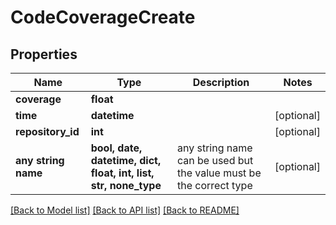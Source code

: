 # CodeCoverageCreate


## Properties
Name | Type | Description | Notes
------------ | ------------- | ------------- | -------------
**coverage** | **float** |  | 
**time** | **datetime** |  | [optional] 
**repository_id** | **int** |  | [optional] 
**any string name** | **bool, date, datetime, dict, float, int, list, str, none_type** | any string name can be used but the value must be the correct type | [optional]

[[Back to Model list]](../README.md#documentation-for-models) [[Back to API list]](../README.md#documentation-for-api-endpoints) [[Back to README]](../README.md)


